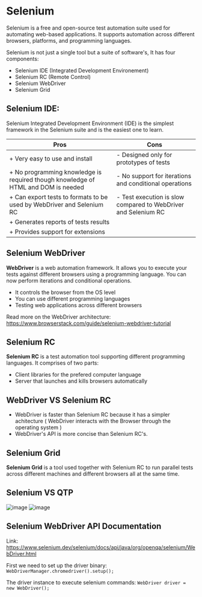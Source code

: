 # Selenium
Selenium is a free and open-source test automation suite used for automating web-based applications. 
It supports automation across different browsers, platforms, and programming languages.

Selenium is not just a single tool but a suite of software's, It has four components:
  - Selenium IDE (Integrated Development Environement)
  - Selenium RC (Remote Control)
  - Selenium WebDriver
  - Selenium Grid
  
  
## Selenium IDE:
Selenium Integrated Development Environment (IDE) is the simplest framework in the Selenium suite and is the easiest one to learn.

  |                       Pros                             |                                Cons                                |
  | ------------------------------------------------------ | ------------------------------------------------------------------ |
  | + Very easy to use and install                         |     - Designed only for prototypes of tests                        | 
  | + No programming knowledge is required though knowledge of HTML and DOM is needed         |     - No support for iterations and conditional operations         | 
  | + Can export tests to formats to be used by WebDriver and Selenium RC    |     - Test execution is slow compared to WebDriver and Selenium RC                                                                                            
  | + Generates reports of tests results                   |                                                                    |
  | + Provides support for extensions                      |                                                                    |     

    
## Selenium WebDriver
**WebDriver** is a web automation framework.
It allows you to execute your tests against different browsers using a programming language. You can now perform iterations and conditional operations.

  - It controls the browser from the OS level
  - You can use different programming languages
  - Testing web applications across different browsers
  
Read more on the WebDriver architecture: https://www.browserstack.com/guide/selenium-webdriver-tutorial

## Selenium RC
**Selenium RC** is a test automation tool supporting different programming languages.
It comprises of two parts: 
  - Client libraries for the prefered computer language
  - Server that launches and kills browsers automatically
  
## WebDriver VS Selenium RC
  - WebDriver is faster than Selenium RC because it has a simpler achitecture ( WebDriver interacts with the Browser through the operating system )
  - WebDriver's API is more concise than Selenium RC's.
  
## Selenium Grid
  **Selenium Grid** is a tool used together with Selenium RC to run parallel tests across different machines and different browsers all at the same time. 
  

## Selenium VS QTP
![image](https://user-images.githubusercontent.com/53980293/147346403-29f54da3-ead3-4561-b8f0-4d8233879400.png)
![image](https://user-images.githubusercontent.com/53980293/147346463-afea20f1-69fc-477c-afc6-c5602568c25d.png)


## Selenium WebDriver API Documentation
Link: https://www.selenium.dev/selenium/docs/api/java/org/openqa/selenium/WebDriver.html

First we need to set up the driver binary:
`WebDriverManager.chromedriver().setup();`

The driver instance to execute selenium commands:
`WebDriver driver = new WebDriver();`

